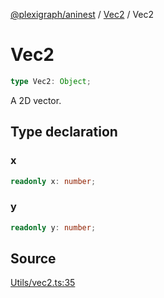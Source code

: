[@plexigraph/aninest](../../index.md) / [Vec2](../index.md) / Vec2

# Vec2

```ts
type Vec2: Object;
```

A 2D vector.

## Type declaration

### x

```ts
readonly x: number;
```

### y

```ts
readonly y: number;
```

## Source

[Utils/vec2.ts:35](https://github.com/plexigraph/aninest/blob/bb3b3dd/src/Utils/vec2.ts#L35)
